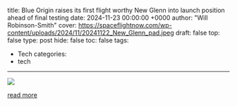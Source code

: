 title: Blue Origin raises its first flight worthy New Glenn into launch position ahead of final testing
date: 2024-11-23 00:00:00 +0000
author: "Will Robinson-Smith"
cover: https://spaceflightnow.com/wp-content/uploads/2024/11/20241122_New_Glenn_pad.jpeg
draft: false
top: false
type: post
hide: false
toc: false
tags:
  - Tech
categories:
  - tech
---

![](https://spaceflightnow.com/wp-content/uploads/2024/11/20241122_New_Glenn_pad.jpeg)

[read more](https://spaceflightnow.com/2024/11/23/blue-origin-raises-its-first-flight-worthy-new-glenn-into-launch-position-ahead-of-final-testing/)
